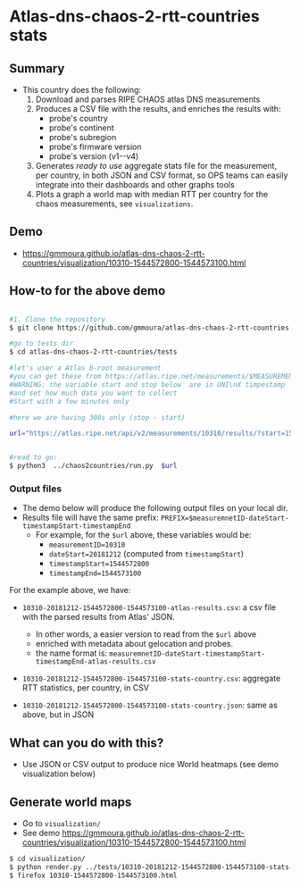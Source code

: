 # Atlas-dns-chaos-2-rtt-countries stats


## Summary 

   * This country does the following:
      1. Download and parses RIPE CHAOS atlas DNS measurements
      1. Produces a CSV file with the results, and enriches the results with:
         * probe's country
         * probe's continent
         * probe's subregion
         * probe's firmware version
         * probe's version (v1--v4)
      1. Generates *ready to use* aggregate stats file for the measurement, per country,
      in both JSON and CSV format, so OPS teams can easily integrate into their dashboards and 
      other graphs tools
      1. Plots a graph a world map with median RTT per country for the chaos measurements, see ``visualizations``.
      
      

## Demo
   * https://gmmoura.github.io/atlas-dns-chaos-2-rtt-countries/visualization/10310-1544572800-1544573100.html
 
 
## How-to for the above demo 

 ```bash
 
 #1. Clone the repository
 $ git clone https://github.com/gmmoura/atlas-dns-chaos-2-rtt-countries.git
 
 #go to tests dir
 $ cd atlas-dns-chaos-2-rtt-countries/tests
 
 #let's user a Atlas b-root measurement
 #you can get these from https://atlas.ripe.net/measurements/$MEASUREMENT_ID/#!download
 #WARNING: the variable start and stop below  are in UNI\nX timpestamp
 #and set how much data you want to collect
 #Start with a few minutes only
 
 #here we are having 300s only (stop - start)
 
 url="https://atlas.ripe.net/api/v2/measurements/10310/results/?start=1544572800&stop=1544573100&format=json"
 
 
 #read to go:
 $ python3  ../chaos2countries/run.py  $url
 
  ```   
  
### Output files


   * The demo below will produce the following output files on your local dir.
   * Results file will have the same prefix: ``PREFIX=$measuremnetID-dateStart-timestampStart-timestampEnd``
      * For example, for the ``$url`` above, these variables would be:
         *  ``measurementID=10310``
         *  ``dateStart=20181212`` (computed from ``timestampStart``)
         *  ``timestampStart=1544572800``
         *  ``timestampEnd=1544573100``
         
   For the example above, we have:      
   * ``10310-20181212-1544572800-1544573100-atlas-results.csv``: a csv file with the parsed results from Atlas' JSON. 
       * In other words,  a easier version to read from the ``$url`` above
       * enriched with metadata about gelocation and probes.
       * the name format is: `measuremnetID-dateStart-timestampStart-timestampEnd-atlas-results.csv`
       
   * ``10310-20181212-1544572800-1544573100-stats-country.csv``: aggregate RTT statistics,  per country, in CSV
   * ``10310-20181212-1544572800-1544573100-stats-country.json``: same as above, but in JSON


##  What can you do with this?
 
   * Use JSON or CSV output to produce nice World heatmaps (see demo visualization below)
   
##  Generate world maps
   * Go to ``visualization/``
   * See demo https://gmmoura.github.io/atlas-dns-chaos-2-rtt-countries/visualization/10310-1544572800-1544573100.html
   
``` bash
$ cd visualization/
$ python render.py ../tests/10310-20181212-1544572800-1544573100-stats-country.csv
$ firefox 10310-1544572800-1544573100.html

```
